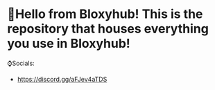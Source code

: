 # 👋Hello from Bloxyhub! This is the repository that houses everything you use in Bloxyhub!

⌚Socials:
* https://discord.gg/aFJev4aTDS
